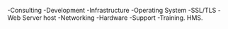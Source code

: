 -Consulting -Development -Infrastructure -Operating System -SSL/TLS -Web Server host -Networking -Hardware -Support -Training.
HMS.
